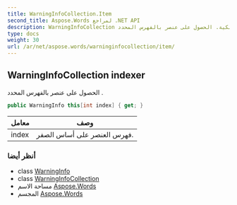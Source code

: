 ```yaml
---
title: WarningInfoCollection.Item
second_title: Aspose.Words لمراجع .NET API
description: WarningInfoCollection ملكية. الحصول على عنصر بالفهرس المحدد .
type: docs
weight: 30
url: /ar/net/aspose.words/warninginfocollection/item/
---
```

## WarningInfoCollection indexer

الحصول على عنصر بالفهرس المحدد .

```csharp
public WarningInfo this[int index] { get; }
```

| معامل | وصف |
| --- | --- |
| index | فهرس العنصر على أساس الصفر. |

### أنظر أيضا

* class [WarningInfo](../../warninginfo/)
* class [WarningInfoCollection](../)
* مساحة الاسم [Aspose.Words](../../warninginfocollection/)
* المجسم [Aspose.Words](../../../)


